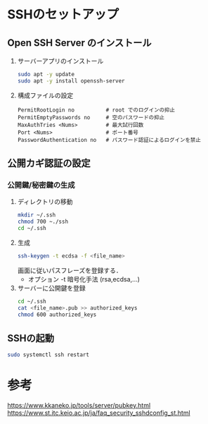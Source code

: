 # SSHのセットアップ
## Open SSH Server のインストール
1. サーバーアプリのインストール
	```bash
	sudo apt -y update
	sudo apt -y install openssh-server
	```
1. 構成ファイルの設定
	```yaml:/etc/ssh/sshd_config
	PermitRootLogin no			# root でのログインの抑止
	PermitEmptyPasswords no 	# 空のパスワードの抑止
	MaxAuthTries <Nums>			# 最大試行回数
	Port <Nums>					# ポート番号
	PasswordAuthentication no	# パスワード認証によるログインを禁止
	```

## 公開カギ認証の設定
### 公開鍵/秘密鍵の生成
1. ディレクトリの移動
	```bash
	mkdir ~/.ssh
	chmod 700 ~./ssh
	cd ~/.ssh
	```
2. 生成
	```bash
	ssh-keygen -t ecdsa -f <file_name>
	```
	画面に従いパスフレーズを登録する．
	- オプション
		-t 暗号化手法 (rsa,ecdsa,...)
3. サーバーに公開鍵を登録
	```bash
	cd ~/.ssh
	cat <file_name>.pub >> authorized_keys
	chmod 600 authorized_keys
	```

## SSHの起動
```bash
sudo systemctl ssh restart
```

# 参考
https://www.kkaneko.jp/tools/server/pubkey.html
https://www.st.itc.keio.ac.jp/ja/faq_security_sshdconfig_st.html
